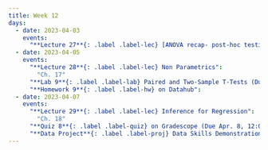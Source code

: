 ```yaml
---
title: Week 12
days:
  - date: 2023-04-03
    events:
      "**Lecture 27**{: .label .label-lec} [ANOVA recap- post-hoc testing](https://ph142-ucb.github.io/sp23/src/post_anova.pdf) ([Recording](https://youtu.be/gu1TO6t2FpI))":
  - date: 2023-04-05
    events:
      "**Lecture 28**{: .label .label-lec} Non Parametrics":
        "Ch. 17"
      "**Lab 9**{: .label .label-lab} Paired and Two-Sample T-Tests (Due Apr. 11)":
      "**Homework 9**{: .label .label-hw} on Datahub":
  - date: 2023-04-07
    events:
      "**Lecture 29**{: .label .label-lec} Inference for Regression": 
        "Ch. 18"
      "**Quiz 8**{: .label .label-quiz} on Gradescope (Due Apr. 8, 12:00 PM PST)":
      "**Data Project**{: .label .label-proj} Data Skills Demonstration Part II (Due 10:00 PM PST)":
---
```

